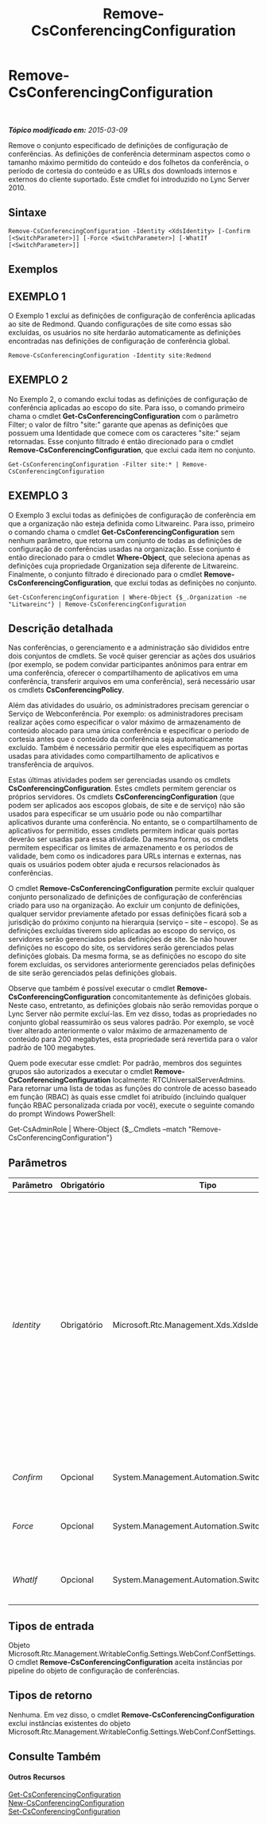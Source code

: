 ﻿---
title: Remove-CsConferencingConfiguration
TOCTitle: Remove-CsConferencingConfiguration
ms:assetid: a3dff4b0-100b-46fa-9078-d3b0d4914d87
ms:mtpsurl: https://technet.microsoft.com/pt-br/library/Gg412767(v=OCS.15)
ms:contentKeyID: 49307672
ms.date: 05/19/2016
mtps_version: v=OCS.15
ms.translationtype: HT
---

# Remove-CsConferencingConfiguration

 

_**Tópico modificado em:** 2015-03-09_

Remove o conjunto especificado de definições de configuração de conferências. As definições de conferência determinam aspectos como o tamanho máximo permitido do conteúdo e dos folhetos da conferência, o período de cortesia do conteúdo e as URLs dos downloads internos e externos do cliente suportado. Este cmdlet foi introduzido no Lync Server 2010.

## Sintaxe

    Remove-CsConferencingConfiguration -Identity <XdsIdentity> [-Confirm [<SwitchParameter>]] [-Force <SwitchParameter>] [-WhatIf [<SwitchParameter>]]

## Exemplos

## EXEMPLO 1

O Exemplo 1 exclui as definições de configuração de conferência aplicadas ao site de Redmond. Quando configurações de site como essas são excluídas, os usuários no site herdarão automaticamente as definições encontradas nas definições de configuração de conferência global.

    Remove-CsConferencingConfiguration -Identity site:Redmond

## EXEMPLO 2

No Exemplo 2, o comando exclui todas as definições de configuração de conferência aplicadas ao escopo do site. Para isso, o comando primeiro chama o cmdlet **Get-CsConferencingConfiguration** com o parâmetro Filter; o valor de filtro "site:" garante que apenas as definições que possuem uma Identidade que comece com os caracteres "site:" sejam retornadas. Esse conjunto filtrado é então direcionado para o cmdlet **Remove-CsConferencingConfiguration**, que exclui cada item no conjunto.

    Get-CsConferencingConfiguration -Filter site:* | Remove-CsConferencingConfiguration

## EXEMPLO 3

O Exemplo 3 exclui todas as definições de configuração de conferência em que a organização não esteja definida como Litwareinc. Para isso, primeiro o comando chama o cmdlet **Get-CsConferencingConfiguration** sem nenhum parâmetro, que retorna um conjunto de todas as definições de configuração de conferências usadas na organização. Esse conjunto é então direcionado para o cmdlet **Where-Object**, que seleciona apenas as definições cuja propriedade Organization seja diferente de Litwareinc. Finalmente, o conjunto filtrado é direcionado para o cmdlet **Remove-CsConferencingConfiguration**, que exclui todas as definições no conjunto.

    Get-CsConferencingConfiguration | Where-Object {$_.Organization -ne "Litwareinc"} | Remove-CsConferencingConfiguration

## Descrição detalhada

Nas conferências, o gerenciamento e a administração são divididos entre dois conjuntos de cmdlets. Se você quiser gerenciar as ações dos usuários (por exemplo, se podem convidar participantes anônimos para entrar em uma conferência, oferecer o compartilhamento de aplicativos em uma conferência, transferir arquivos em uma conferência), será necessário usar os cmdlets **CsConferencingPolicy**.

Além das atividades do usuário, os administradores precisam gerenciar o Serviço de Webconferência. Por exemplo: os administradores precisam realizar ações como especificar o valor máximo de armazenamento de conteúdo alocado para uma única conferência e especificar o período de cortesia antes que o conteúdo da conferência seja automaticamente excluído. Também é necessário permitir que eles especifiquem as portas usadas para atividades como compartilhamento de aplicativos e transferência de arquivos.

Estas últimas atividades podem ser gerenciadas usando os cmdlets **CsConferencingConfiguration**. Estes cmdlets permitem gerenciar os próprios servidores. Os cmdlets **CsConferencingConfiguration** (que podem ser aplicados aos escopos globais, de site e de serviço) não são usados para especificar se um usuário pode ou não compartilhar aplicativos durante uma conferência. No entanto, se o compartilhamento de aplicativos for permitido, esses cmdlets permitem indicar quais portas deverão ser usadas para essa atividade. Da mesma forma, os cmdlets permitem especificar os limites de armazenamento e os períodos de validade, bem como os indicadores para URLs internas e externas, nas quais os usuários podem obter ajuda e recursos relacionados às conferências.

O cmdlet **Remove-CsConferencingConfiguration** permite excluir qualquer conjunto personalizado de definições de configuração de conferências criado para uso na organização. Ao excluir um conjunto de definições, qualquer servidor previamente afetado por essas definições ficará sob a jurisdição do próximo conjunto na hierarquia (serviço – site – escopo). Se as definições excluídas tiverem sido aplicadas ao escopo do serviço, os servidores serão gerenciados pelas definições de site. Se não houver definições no escopo do site, os servidores serão gerenciados pelas definições globais. Da mesma forma, se as definições no escopo do site forem excluídas, os servidores anteriormente gerenciados pelas definições de site serão gerenciados pelas definições globais.

Observe que também é possível executar o cmdlet **Remove-CsConferencingConfiguration** concomitantemente às definições globais. Neste caso, entretanto, as definições globais não serão removidas porque o Lync Server não permite excluí-las. Em vez disso, todas as propriedades no conjunto global reassumirão os seus valores padrão. Por exemplo, se você tiver alterado anteriormente o valor máximo de armazenamento de conteúdo para 200 megabytes, esta propriedade será revertida para o valor padrão de 100 megabytes.

Quem pode executar esse cmdlet: Por padrão, membros dos seguintes grupos são autorizados a executar o cmdlet **Remove-CsConferencingConfiguration** localmente: RTCUniversalServerAdmins. Para retornar uma lista de todas as funções do controle de acesso baseado em função (RBAC) às quais esse cmdlet foi atribuído (incluindo qualquer função RBAC personalizada criada por você), execute o seguinte comando do prompt Windows PowerShell:

Get-CsAdminRole | Where-Object {$\_.Cmdlets –match "Remove-CsConferencingConfiguration"}

## Parâmetros


<table>
<colgroup>
<col style="width: 25%" />
<col style="width: 25%" />
<col style="width: 25%" />
<col style="width: 25%" />
</colgroup>
<thead>
<tr class="header">
<th>Parâmetro</th>
<th>Obrigatório</th>
<th>Tipo</th>
<th>Descrição</th>
</tr>
</thead>
<tbody>
<tr class="odd">
<td><p><em>Identity</em></p></td>
<td><p>Obrigatório</p></td>
<td><p>Microsoft.Rtc.Management.Xds.XdsIdentity</p></td>
<td><p>Identificador exclusivo do conjunto de definições de configuração de conferência a ser removido. Para remover as definições configuradas no escopo do site, use uma sintaxe semelhante a esta: -Identity &quot;site:Redmond&quot;. Para remover as definições configuradas no escopo do serviço, use uma sintaxe semelhante a esta: -Identity &quot;service:ConferencingServer:atl-cs-001.litwareinc.com&quot;.</p>
<p>O cmdlet <strong>Remove-CsConferencingConfiguration</strong> também pode ser executado concomitantemente às definições globais. Neste caso, entretanto, essas definições não serão removidas. Em vez disso, todas as propriedades simplesmente reassumirão seus valores padrão.</p></td>
</tr>
<tr class="even">
<td><p><em>Confirm</em></p></td>
<td><p>Opcional</p></td>
<td><p>System.Management.Automation.SwitchParameter</p></td>
<td><p>Solicita confirmação antes da execução do comando.</p></td>
</tr>
<tr class="odd">
<td><p><em>Force</em></p></td>
<td><p>Opcional</p></td>
<td><p>System.Management.Automation.SwitchParameter</p></td>
<td><p>Suprime a exibição de qualquer mensagem de erro não-fatal que possa ocorrer durante a execução do comando.</p></td>
</tr>
<tr class="even">
<td><p><em>WhatIf</em></p></td>
<td><p>Opcional</p></td>
<td><p>System.Management.Automation.SwitchParameter</p></td>
<td><p>Descreve o que aconteceria se o comando fosse executado sem ser executado de fato.</p></td>
</tr>
</tbody>
</table>


## Tipos de entrada

Objeto Microsoft.Rtc.Management.WritableConfig.Settings.WebConf.ConfSettings. O cmdlet **Remove-CsConferencingConfiguration** aceita instâncias por pipeline do objeto de configuração de conferências.

## Tipos de retorno

Nenhuma. Em vez disso, o cmdlet **Remove-CsConferencingConfiguration** exclui instâncias existentes do objeto Microsoft.Rtc.Management.WritableConfig.Settings.WebConf.ConfSettings.

## Consulte Também

#### Outros Recursos

[Get-CsConferencingConfiguration](get-csconferencingconfiguration.md)  
[New-CsConferencingConfiguration](new-csconferencingconfiguration.md)  
[Set-CsConferencingConfiguration](set-csconferencingconfiguration.md)

